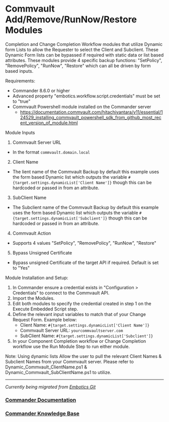 # Commvault Add/Remove/RunNow/Restore Modules

Completion and Change Completion Workflow modules that utilize Dynamic form Lists to allow the Requester to select the Client and Subclient. These Dynamic Form lists can be bypassed if required with static data or list based attributes. These modules provide 4 specific backup functions: "SetPolicy", "RemovePolicy", "RunNow", "Restore" which can all be driven by form based inputs. 


Requirements: 
* Commander 8.6.0 or higher
* Advanced property "embotics.workflow.script.credentials" must be set to "true"
* Commvault Powershell module installed on the Commander server 
    - https://documentation.commvault.com/hitachivantara/v11/essential/124529_installing_commvault_powershell_sdk_from_github_most_recent_version_of_module.html

Module Inputs
1. Commvault Server URL
* In the format ```commvault.domain.local```
2. Client Name
* The lient name of the Commvault Backup by default this example uses the form based Dynamic list which outputs the variable ```#{target.settings.dynamicList['Client Name']}``` though this can be hardcoded or passed in from an attribute. 
3. SubClient Name
* The Subclient name of the Commvault Backup by default this example uses the form based Dynamic list which outputs the variable ```#{target.settings.dynamicList['Subclient']}``` though this can be hardcoded or passed in from an attribute.
4. Commvault Action
* Supports 4 values "SetPolicy", "RemovePolicy", "RunNow", "Restore"
5. Bypass Unsigned Certificate
* Bypass unsigned Certificate of the target API if required. Default is set to "Yes"

Module Installation and Setup:

1. In Commander ensure a credential exists in "Configuration > Credentials" to connect to the Commvault API.
2. Import the Modules.
3. Edit both modules to specify the credential created in step 1 on the Execute Embedded Script step. 
4. Define the relevant input variables to match that of your Change Request Form. Example below:
	- Client Name: ```#{target.settings.dynamicList['Client Name']}```
	- Commvault Server URL: ```yourcommvaultserver.com ```
	- SubClient Name: ```#{target.settings.dynamicList['Subclient']}```
5. In your Component Completion workflow or Change Completion workflow use the Run Module Step to run either module.

Note: Using dynamic lists Allow the user to pull the relevant Client Names & Subclient Names from your Commvault server. Please refer to Dynamic_Commvault_ClientName.ps1 & Dynamic_Commvault_SubClientName.ps1 to utilize.

____

*Currently being migrated from [Embotics Git](https://github.com/Embotics)*

### [Commander Documentation](https://docs.snowsoftware.com/commander/index.htm)

### [Commander Knowledge Base](https://community.snowsoftware.com/s/topic/0TO1r000000E5srGAC/commander?tabset-056aa=2)
